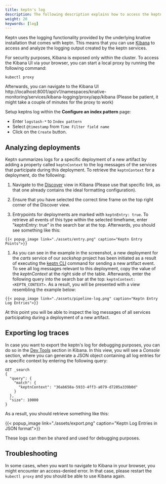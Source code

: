 ```yaml
---
title: keptn's log
description: The following description explains how to access the keptn's log using Kibana.
weight: 20
keywords: [log]
---
```


Keptn uses the logging functionality provided by the underlying knative installation that comes with keptn. This means that you can use [Kibana](https://www.elastic.co/products/kibana) to access and analyze the logging output created by the keptn services.

For security purposes, Kibana is exposed only within the cluster. To access the Kibana UI via your browser, you can start a local proxy by running the following command:

```console
kubectl proxy
```

Afterwards, you can navigate to the Kibana UI http://localhost:8001/api/v1/namespaces/knative-monitoring/services/kibana-logging/proxy/app/kibana (Please be patient, it might take a couple of minutes for the proxy to work)

Setup keptns log within the **Configure an index pattern** page:

- Enter `logstash-*` to `Index pattern` 
- Select `@timestamp` from `Time Filter field name` 
- Click on the `Create` button.

## Analyzing deployments

Keptn summarizes logs for a specific deployment of a new artifact by adding a property called `keptnContext` to the log messages of the services that participate during this deployment. To retrieve the `keptnContext` for a deployment, do the following:

  1. Navigate to the <a href="http://localhost:8001/api/v1/namespaces/knative-monitoring/services/kibana-logging/proxy/app/kibana#/discover?_g=()&_a=(columns:!(keptnService,message,logLevel,keptnContext),index:AWmaEz7MZe0TiwRXPS-e,interval:auto,query:(query_string:(analyze_wildcard:!t,query:'keptnEntry:%20true')),sort:!('@timestamp',desc))">Discover</a> view in Kibana (Please use that specific link, as that one already contains the ideal formatting configuration).
    
  1. Ensure that you have selected the correct time frame on the top right corner of the Discover view.

  1. Entrypoints for deployments are marked with `keptnEntry: true`. To retrieve all events of this type within the selected timeframe, enter "keptnEntry: true" in the search bar at the top. Afterwards, you should see something like this:

    {{< popup_image link="./assets/entry.png" caption="Keptn Entry Points">}}

  1. As you can see in the example in the screenshot, a new deployment for the *carts* service of our *sockshop* project has been initiated as a result of executing the [keptn CLI](../cli/#keptn-send-event-new-artifact) command for sending a new artifact event. To see all log messages relevant to this deployment, copy the value of the *keptnContext* at the right side of the table. Afterwards, enter the following query into the search bar at the top: `keptnContext: <KEPTN_CONTEXT>`. As a result, you will be presented with a view resembling the example below:

    {{< popup_image link="./assets/pipeline-log.png" caption="Keptn Entry Log Entries">}}

At this point you will be able to inspect the log messages of all services participating during a deployment of a new artifact.

## Exporting log traces
In case you want to export the keptn's log for debugging purposes, you can do so in the <a href="http://localhost:8001/api/v1/namespaces/knative-monitoring/services/kibana-logging/proxy/app/kibana#/dev_tools/console?_g=(refreshInterval:(display:Off,pause:!f,value:0),time:(from:now%2Fd,mode:quick,to:now%2Fd))">Dev Tools</a> section in Kibana. In this view, you will see a *Console* section, where you can generate a JSON object containing all log entries for a specific context by entering the following query:
  ```
  GET _search
  {
    "query": {
      "match": {
        "keptnContext": "36ab658a-5933-4ff3-a079-d7205a339b0d"
      }
    },
    "size": 10000
  }
  ```

As a result, you should retrieve something like this:

  {{< popup_image link="./assets/export.png" caption="Keptn Log Entries in JSON format">}}

These logs can then be shared and used for debugging purposes.

## Troubleshooting

In some cases, when you want to navigate to Kibana in your browser, you might encounter an access-denied error. In that case, please restart the `kubectl proxy` and you should be able to use Kibana again.
